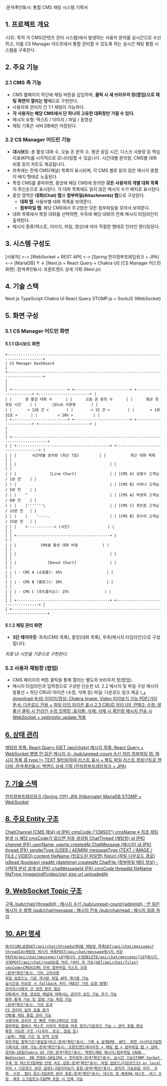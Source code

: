 :흰색*확인*표시: 통합 CMS 채팅 시스템 기획서

## 1. 프로젝트 개요

:다트: 목적
각 CMS(콘텐츠 관리 시스템)에서 발생하는 사용자 문의를 실시간으로 수신하고, 이를 CS Manager 어드민에서 통합 관리할 수 있도록 하는 실시간 채팅 통합 시스템을 구축한다.

## 2. 주요 기능

### 2.1 CMS 측 기능

- CMS 웹페이지 하단에 채팅 버튼을 삽입하며, **클릭 시 새 브라우저 창(팝업)으로 채팅 화면이 열리는 방식**으로 구현한다.
- 사용자와 관리자 간 1:1 채팅이 가능하다.
- **각 사용자는 해당 CMS에서 단 하나의 고유한 대화창만 가질 수 있다.**
- 메시지 유형: 텍스트 / 이미지 / 파일 / 동영상
- 채팅 기록은 서버 DB에만 저장된다.

### 2.2 CS Manager 어드민 기능

- **대시보드**: 총 활성 대화 수, 오늘 온 문의 수, 평균 응답 시간, 디스크 사용량 등 핵심 지표(KPI)를 시각적으로 모니터링할 수 있습니다. 시간대별 문의량, CMS별 대화 비중 등의 차트도 제공됩니다.
- 좌측에는 전체 CMS(채널) 목록이 표시되며, 각 CMS 별로 읽지 않은 메시지 총합이 배지 형태로 노출된다.
- 특정 CMS를 클릭하면, 중앙에 해당 CMS에 문의한 **모든 사용자의 개별 대화 목록**이 최신순으로 표시된다. 각 대화 목록에도 읽지 않은 메시지 수가 배지로 표시된다.
- 중앙 영역은 **대화(Chat) 탭**과 **첨부파일(Attachments) 탭**으로 구성된다.
  - **대화 탭**: 사용자별 대화 목록을 보여준다.
  - **첨부파일 탭**: 해당 CMS에서 주고받은 모든 첨부파일을 모아서 보여준다.
- 대화 목록에서 특정 대화를 선택하면, 우측에 해당 대화의 전체 메시지 타임라인이 출력된다.
- 메시지 종류(텍스트, 이미지, 파일, 영상)에 따라 적절한 형태로 인라인 렌더링된다.

## 3. 시스템 구성도

[사용자] <-> [WebSocket + REST API] <-> [Spring 전자정부프레임워크 + JPA] <-> [MariaDB]
↑ ↓
[Next.js + React Query + Chakra UI] [CS Manager 어드민 화면]
:흰색*확인*표시: 프론트엔드 상세 기획 (Next.js)

## 4. 기술 스택

Next.js
TypeScript
Chakra UI
React Query
STOMP.js + SockJS (WebSocket)

## 5. 화면 구성

### 5.1 CS Manager 어드민 화면

#### 5.1.1 대시보드 화면

```
+--------------------------------------------------------------------------------------+
| CS Manager Dashboard                                                                 |
+--------------------------------------------------------------------------------------+
|                                                                                      |
| +-------------------------+ +-------------------------+ +-----------------------+ +-----------------------+ |
| |      총 활성 대화 수      | |      오늘 온 문의 수      | |      평균 첫 응답 시간    | |       disk 사용량       | |
| |       < 128 건 >        | |        < 32 건 >        | |       < 1분 32초 >      | |         < 20% >         | |
| +-------------------------+ +-------------------------+ +-----------------------+ +-----------------------+ |
|                                                                                      |
| +--------------------------------------------------------------------------------------+
| | +------------------------------------------+ +-----------------------------------+ |
| | |       시간대별 문의량 (최근 7일)         | |           최근 대화 목록          | |
| | |                                          | |                                   | |
| | |               [Line Chart]               | | [CMS A] 김철수 고객님 / 1분 전    | |
| | |                                          | | [CMS B] 이하나 고객님 / 5분 전    | |
| | |    ^                                     | | [CMS A] 박영희 고객님 / 8분 전    | |
| | |    |'''''''\                             | | [CMS C] 최민준 고객님 / 12분 전   | |
| | |    |    '----.                           | | [CMS B] 정수아 고객님 / 15분 전   | |
| | |    +------------> (시간)                 | |                                   | |
| | +------------------------------------------+ |                                   | |
| | |           CMS별 활성 대화 비중           | |                                   | |
| | |                                          | |                                   | |
| | |              [Donut Chart]               | |                                   | |
| | | - CMS A (쇼핑몰): 45%                    | |                                   | |
| | | - CMS B (블로그): 30%                    | |                                   | |
| | | - CMS C (포트폴리오): 25%                | |                                   | |
| | +------------------------------------------+ +-----------------------------------+ |
| +--------------------------------------------------------------------------------------+
```

#### 5.1.2 채팅 관리 화면

- **3단 레이아웃**: 좌측(CMS 목록), 중앙(대화 목록), 우측(메시지 타임라인)으로 구성됩니다.

_최종 UI 시안을 기준으로 구현한다._

### 5.2 사용자 채팅창 (팝업)

- CMS 페이지의 버튼 클릭을 통해 열리는 별도의 브라우저 창(팝업).
- 메시지 타임라인과 입력창으로 구성된 단순한 UI.
  2.2 메시지 및 파일 구성
  메시지 말풍선 + 하단 CRUD 아이콘 (수정, 삭제 등)
  파일:
  다운로드 링크 제공 (<a href> + download 속성)
  이미지/영상: Chakra Image, Video 미리보기 가능
  PDF/기타 문서: 다운로드 전용 + 파일 타입 아이콘 표시
  2.3 CRUD 처리 UX
  :연필2: 수정: 말풍선 클릭 시 인라인 수정 입력창
  :휴지통: 삭제: 삭제 시 확인창
  메시지 전송 시 WebSocket + optimistic update 적용

## 6. 상태 관리

채팅방 목록: React Query (GET /api/chats)
메시지 목록: React Query + WebSocket 병행
안 읽은 메시지 수: /sub/unread-count 수신 처리
첨부파일 탭: 메시지 목록 중 type != TEXT 필터링하여 리스트 표시 + 별도 파일 리스트 컴포넌트로 렌더링
:흰색*확인*표시: 백엔드 상세 기획 (전자정부프레임워크 + JPA)

## 7. 기술 스택

전자정부프레임워크 (Spring 기반)
JPA (Hibernate)
MariaDB
STOMP + WebSocket

## 8. 주요 Entity 구조

ChatChannel (CMS 채널)
id (PK)
cmsCode ("CMS01")
cmsName
※ 최초 채팅 발생 시 해당 cmsCode가 없으면 자동 생성됨
ChatThread (채팅방)
id (PK)
channel (FK)
userName, userIp
createdAt
ChatMessage (메시지)
id (PK)
thread (FK)
senderType (USER / ADMIN)
messageType (TEXT / IMAGE / FILE / VIDEO)
content
fileName (업로드된 파일명)
fileUrl (파일 다운로드 경로)
isRead (boolean)
readAt (datetime)
createdAt
ChatFile (첨부파일 메타 정보) - 선택적 분리 설계
id (PK)
chatMessageId (FK)
cmsCode
threadId
fileName
fileType (image/pdf/video/zip)
size
url
uploadedAt

## 9. WebSocket Topic 구조

구독
/sub/chat/{threadId} : 메시지 수신
/sub/unread-count/{adminId} : 안 읽은 메시지 수
발행
/pub/chat/message : 메시지 전송
/pub/chat/read : 메시지 읽음 처리

## 10. API 명세

    메서드URL설명GET/api/chat/threadsCMS별 채팅방 목록GET/api/chat/messages?threadId=채팅방 메시지 목록POST/api/chat/message메시지 저장PATCH/api/chat/message/{id}메시지 수정DELETE/api/chat/message/{id}메시지 삭제POST/api/chat/read읽음 처리 (여러 개 가능)GET/api/chat/files?cmsCode=CMS01CMS 단위 첨부파일 리스트 조회
    :흰색*확인*표시: 기타 고려사항
    파일 업로드는 기존 게시판 파일 API 재사용 가능
    실시간성 미보장 시 fallback 처리 (REST 기반 요청 병행)
    관리자/사용자 간 권한 분리 필요
    CMS에서 자동 생성된 채널에 대해서는 관리자 승인 기능 추가 가능
    향후 통계 기능 및 알림 기능 확장 가능
    :흰색*확인*표시: 기대 효과
    CS 관리자 업무 효율 증가
    CMS별 채팅 통합 관리 가능
    사용자와 관리자 간 빠른 커뮤니케이션 지원
    첨부파일 탭에서 텍스트 이외의 파일을 따로 정리/다운로드 가능 → 관리 효율 향상
    확장 가능한 구조 (다국어, 로깅, 알림 등)
    :날짜: 개발 기간 및 인력 산정
    파트작업 항목기간(영업일)비고:흰색*확인*표시: 기획 & 설계ERD, API, 화면 시나리오3일현 기획서로 대체 가능:흰색*확인*표시: 프론트엔드레이아웃 + 채팅 탭 + 첨부파일 탭 + 상태 관리8~10일Chakra UI 기반:흰색*확인*표시: 백엔드채팅 메시지/첨부파일 CRUD, WebSocket, DB 연동8~10일JPA + 전자정부:흰색*확인*표시: 실시간 기능STOMP Socket 구축 및 테스트3일채팅 반영 속도 검증:흰색*확인*표시: 파일 업로드/다운로드S3 or local 처리 + 다운로드 보안 설정2~3일미리보기 포함:흰색*확인*표시: 관리자 기능읽음 처리, 삭제, 수정, 필터 등2~3일권한 분리 포함:흰색*확인*표시: 테스트 및 배포QA 테스트, 버그 수정, 배포 스크립트3~5일PM 포함 시 단축 가능
